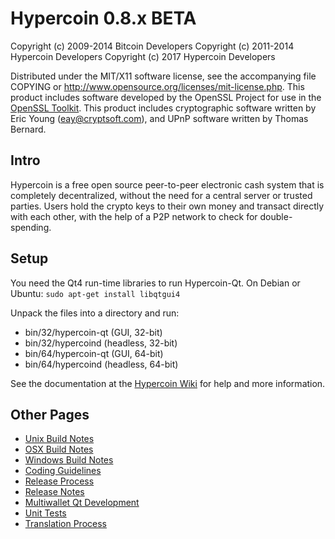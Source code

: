 Hypercoin 0.8.x BETA
====================

Copyright (c) 2009-2014 Bitcoin Developers
Copyright (c) 2011-2014 Hypercoin Developers
Copyright (c) 2017 Hypercoin Developers

Distributed under the MIT/X11 software license, see the accompanying
file COPYING or http://www.opensource.org/licenses/mit-license.php.
This product includes software developed by the OpenSSL Project for use in the [OpenSSL Toolkit](http://www.openssl.org/). This product includes
cryptographic software written by Eric Young ([eay@cryptsoft.com](mailto:eay@cryptsoft.com)), and UPnP software written by Thomas Bernard.


Intro
---------------------
Hypercoin is a free open source peer-to-peer electronic cash system that is
completely decentralized, without the need for a central server or trusted
parties.  Users hold the crypto keys to their own money and transact directly
with each other, with the help of a P2P network to check for double-spending.


Setup
---------------------
You need the Qt4 run-time libraries to run Hypercoin-Qt. On Debian or Ubuntu:
	`sudo apt-get install libqtgui4`

Unpack the files into a directory and run:

- bin/32/hypercoin-qt (GUI, 32-bit)
- bin/32/hypercoind (headless, 32-bit)
- bin/64/hypercoin-qt (GUI, 64-bit)
- bin/64/hypercoind (headless, 64-bit)

See the documentation at the [Hypercoin Wiki](http://hypercoin.info)
for help and more information.


Other Pages
---------------------
- [Unix Build Notes](build-unix.md)
- [OSX Build Notes](build-osx.md)
- [Windows Build Notes](build-msw.md)
- [Coding Guidelines](coding.md)
- [Release Process](release-process.md)
- [Release Notes](release-notes.md)
- [Multiwallet Qt Development](multiwallet-qt.md)
- [Unit Tests](unit-tests.md)
- [Translation Process](translation_process.md)
